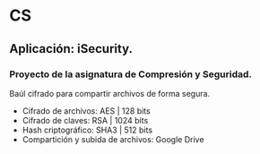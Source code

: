 # CS
## Aplicación: **iSecurity**.
### Proyecto de la asignatura de Compresión y Seguridad.

Baúl cifrado para compartir archivos de forma segura.

- Cifrado de archivos: AES | 128 bits
- Cifrado de claves: RSA | 1024 bits
- Hash criptográfico: SHA3 | 512 bits
- Compartición y subida de archivos: Google Drive
